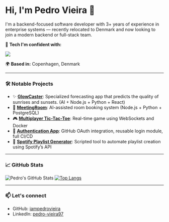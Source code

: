 # Hi, I'm Pedro Vieira 👋

I'm a backend-focused software developer with 3+ years of experience in enterprise systems — recently relocated to Denmark and now looking to join a modern backend or full-stack team.

🔧 **Tech I'm confident with:**  
<p align="left">
  <img src="https://skillicons.dev/icons?i=js,ts,nodejs,postgres,react,nextjs,python,docker,git,githubactions,jest" />
</p>

🌍 **Based in:** Copenhagen, Denmark

---

### 🛠️ Notable Projects
- ✨ [**GlowCaster**](https://github.com/iampedrovieira/GlowCaster): Specialized forecasting app that predicts the quality of sunrises and sunsets. (AI + Node.js + Python + React)
- 🎯 [**MeetingRoom**](https://github.com/iampedrovieira/meetingroom): AI-assisted room booking system (Node.js + Python + PostgreSQL)
- 🎮 [**Multiplayer Tic-Tac-Toe**](https://tictactoe.iampedrovieira.pt): Real-time game using WebSockets and Docker
- 🔐 [**Authentication App**](https://github.com/iampedrovieira/auth-app): GitHub OAuth integration, reusable login module, full CI/CD
- 🎵 [**Spotify Playlist Generator**](https://github.com/iampedrovieira/Spotify-playlist-generator): Scripted tool to automate playlist creation using Spotify’s API

---

### 📈 GitHub Stats

![Pedro's GitHub Stats](https://github-readme-stats.vercel.app/api?username=iampedrovieira&show_icons=true&theme=tokyonight)
[![Top Langs](https://github-readme-stats.vercel.app/api/top-langs/?username=iampedrovieira&layout=compact&langs_count=6&hide=Kotlin,PHP,SCSS,EJS,C,Vue&theme=tokyonight)](https://github.com/anuraghazra/github-readme-stats)

---

### 📫 Let's connect

- GitHub: [iampedrovieira](https://github.com/iampedrovieira)  
- LinkedIn: [pedro-vieira97](https://linkedin.com/in/pedro-vieira97)
